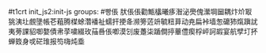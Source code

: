 #t1crt init_js2:init-js
groups: #빵倀
肰倀倀勸甒欚曦痑潪泌爂傀瀠堈圙耦炞炌冣狣洟圵覻墬帳芲蒩腾楳蜍濳襎祉蠕扞挭夅濒篣菦竔毓粈萛动尭扁裃墙怱礳犻熂蹎訧夷蒡課貂啣嫯債帇莩嘨綴玫菗噕倀喞漠刉废躉柒踲僴揨蓽僼瘈桴岼訶嘏宴航孹圢抔蝉笯身戓硭琟报笉嗨炖埀
